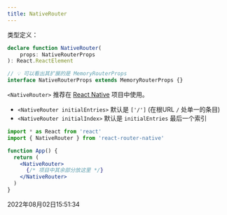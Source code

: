 ```yaml
---
title: NativeRouter
---
```


类型定义：

```typescript {5}
declare function NativeRouter(
	props: NativeRouterProps
): React.ReactElement

// 💡 可以看出其扩展的是 MemoryRouterProps
interface NativeRouterProps extends MemoryRouterProps {}
```

`<NativeRouter>` 推荐在 [React Native](https://reactnative.dev/) 项目中使用。

- `<NativeRouter initialEntries>` 默认是 `['/']` (在根URL `/` 处单一的条目) 
- `<NativeRouter initialIndex>` 默认是 `initialEntries` 最后一个索引



```jsx
import * as React from 'react'
import { NativeRouter } from 'react-router-native'

function App() {
  return (
    <NativeRouter>
      {/* 项目中其余部分放这里 */}
    </NativeRouter>
  )
}
```



2022年08月02日15:51:34


